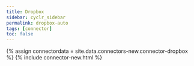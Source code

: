 ```yaml
---
title: Dropbox
sidebar: cyclr_sidebar
permalink: dropbox-auto
tags: [connector]
toc: false
---
```

{% assign connectordata = site.data.connectors-new.connector-dropbox %}
{% include connector-new.html %}	